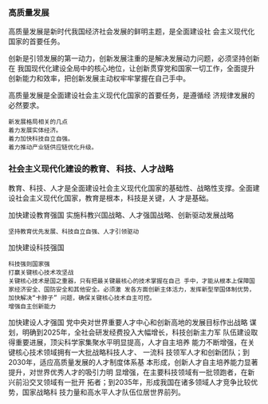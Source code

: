 ### 高质量发展
高质量发展是新时代我国经济社会发展的鲜明主题，是全面建设社 会主义现代化国家的首要任务。


创新是引领发展的第一动力，创新发展注重的是解决发展动力问题，必须坚持创新在 我国现代化建设全局中的核心地位，让创新贯穿党和国家一切工作，全面提升创新能力和效率，把创新发展主动权牢牢掌握在自己手中。

高质量发展是全面建设社会主义现代化国家的首要任务，是遵循经 济规律发展的必然要求。

	新发展格局相关的几点
	着力发展实体经济。 
	着力加快科技自立自强。
	着力推动产业链供应链优化升级。

### 社会主义现代化建设的教育、 科技、人才战略
教育、科技、人才是全面建设社会主义现代化国家的基础性、战略性支撑。全面建设社会主义现代化国家，教育是根本，科技是关键，人 才是基础。


加快建设教育强国
	实施科教兴国战略、人才强国战略、创新驱动发展战略

	坚持教育优先发展、科技自立自强、人才引领驱动


加快建设科技强国

	科技强则国家强
	打赢关键核心技术攻坚战
	关键核心技术是国之重器，只有把最关键最核心的技术掌握在自己 手中，才能从根本上保障国家经济安全、国防安全和其他安全。必须激 发各方面创新主体活力，发挥新型举国体制优势，加快解决“卡脖子” 问题，确保关键核心技术自主可控。
	增强自主创新能力

加快建设人才强国
	党中央对世界重要人才中心和创新高地的发展目标作出战略 谋划，明确到2025年，全社会研发经费投入大幅增长，科技创新主力军 队伍建设取得重要进展，顶尖科学家集聚水平明显提高，人才自主培养 能力不断增强，在关键核心技术领域拥有一大批战略科技人才、 一流科 技领军人才和创新团队；到2030年，适应高质量发展的人才制度体系基 本形成，创新人才自主培养能力显著提升，对世界优秀人才的吸引力明 显增强，在主要科技领域有一批领跑者，在新兴前沿交叉领域有一批开 拓者；到2035年，形成我国在诸多领域人才竞争比较优势，国家战略科 技力量和高水平人才队伍位居世界前列。
